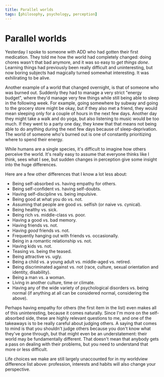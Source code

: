 ```yaml
---
title: Parallel worlds
tags: [philosophy, psychology, perception]
---
```


# Parallel worlds

Yesterday I spoke to someone with ADD who had gotten their first medication. They told me how the world had completely changed: doing chores wasn't that bad anymore, and it was so easy to *get things done*. Learning things had previously been really difficult and uninteresting, but now boring subjects had magically turned somewhat interesting. It was exhilirating to be alive.

Another example of a world that changed overnight, is that of someone who was burned out. Suddenly they had to manage a very strict "energy budget", where they'd manage very few things while still being able to sleep in the following week. For example, going somewhere by subway and going to the grocery store might be okay, but if they also met a friend, they would mean sleeping only for a couple of hours in the next few days. Another day they might take a walk and do yoga, but also listening to music would be too much. If they went to a party one day, they knew that that means not being able to do anything during the next few days because of sleep-deprivation. The world of someone who's burned out is one of constantly prioritizing where to spend their energy.

While humans are a single species, it's difficult to imagine how others perceive the world. It's really easy to assume that everyone thinks like I think, sees what I see, but sudden changes in perception give some insight into the huge differences.

Here are a few other differences that I know a lot less about:

* Being self-absorbed vs. having empathy for others.
* Being self-confident vs. having self-doubts.
* Having self-discipline vs. being impulsive.
* Being good at what you do vs. not.
* Assuming that people are good vs. selfish (or naive vs. cynical).
* Being healthy vs. sick.
* Being rich vs. middle-class vs. poor.
* Having a good vs. bad memory.
* Having friends vs. not.
* Having *good* friends vs. not.
* Frequently hanging out with friends vs. occasionally.
* Being in a romantic relationship vs. not.
* Having kids vs. not.
* Teasing vs. being the teased.
* Being attractive vs. ugly.
* Being a child vs. a young adult vs. middle-aged vs. retired.
* Being discriminated against vs. not (race, culture, sexual orientation and identity, disability).
* Being a man vs. a woman.
* Living in another culture, time or climate.
* Having any of the wide variety of psychological disorders vs. being normal (if anything at all can be considered normal, considering the above).

Perhaps having empathy for others (the first item in the list) even makes all of this uninteresting, because it comes naturally. Since I'm more on the self-absorbed side, these are highly relevant questions to me, and one of the takeaways is to be really careful about judging others. A saying that comes to mind is that you shouldn't judge others because you don't know what they've gone through, but that might even be an understatement: their world may be fundamentally different. That doesn't mean that anybody gets a pass on dealing with their problems, but you need to understand that more or less difficult.

Life choices we make are still largely unaccounted for in my worldview difference list above: profession, interests and habits will also change your perspective.
